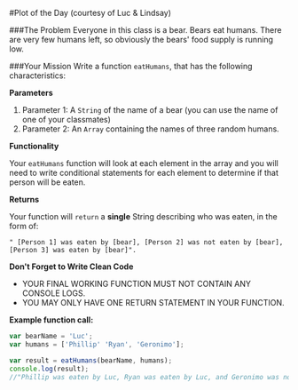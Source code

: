 #Plot of the Day (courtesy of Luc & Lindsay)

###The Problem
Everyone in this class is a bear. Bears eat humans. There are very few humans left, so obviously the bears' food supply is running low.   

###Your Mission
Write a function `eatHumans`, that has the following characteristics:

**Parameters**

1. Parameter 1: A `String` of the name of a bear (you can use the name of one of your classmates)
2. Parameter 2: An `Array` containing the names of three random humans. 

**Functionality**

Your `eatHumans` function will look at each element in the array and you will need to write conditional statements for each element to determine if that person will be eaten.

**Returns**

Your function will `return` a **single** String describing who was eaten, in the form of: 

`" [Person 1] was eaten by [bear], [Person 2] was not eaten by [bear], [Person 3] was eaten by [bear]".`
 
**Don't Forget to Write Clean Code**

- YOUR FINAL WORKING FUNCTION MUST NOT CONTAIN ANY CONSOLE LOGS. 
- YOU MAY ONLY HAVE ONE RETURN STATEMENT IN YOUR FUNCTION. 

**Example function call:**

```javascript
var bearName = 'Luc';
var humans = ['Phillip' 'Ryan', 'Geronimo'];

var result = eatHumans(bearName, humans);
console.log(result);
//"Phillip was eaten by Luc, Ryan was eaten by Luc, and Geronimo was not eaten by Luc"
```
